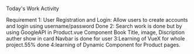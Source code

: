Today's Work Activity


Requirement
1: User Registration and Login: Allow users to create accounts and login using username/password
Done 
2: Search work is done but by using GoogleAPI in Product.vue Component
Book Title, image, Discription auther show in card
Navbar is done for user 
3:Learning of VueX for whole project.55% done
4:learning of Dynamic Component for Product pages.

